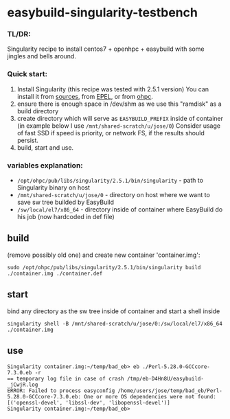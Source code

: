 # easybuild-singularity-testbench

### TL/DR:

Singularity recipe to install centos7 + openhpc + easybuild with some jingles and bells around.

### Quick start:

1) Install Singularity (this recipe was tested with 2.5.1 version) You can install it from [sources]( https://github.com/sylabs/singularity/releases), from [EPEL](https://fedoraproject.org/wiki/EPEL), or from [ohpc](https://openhpc.community/downloads/).
2) ensure there is enough space in /dev/shm as we use this "ramdisk" as a build directory
3) create directory which will serve as ```EASYBUILD_PREFIX``` inside of container (in example below I use ```/mnt/shared-scratch/u/jose/0```) Consider usage of fast SSD if speed is priority, or network FS, if the results should persist.
4) build, start and use.

### variables explanation:
* ```/opt/ohpc/pub/libs/singularity/2.5.1/bin/singularity``` - path to Singularity binary on host
* ```/mnt/shared-scratch/u/jose/0``` - directory on host where we want to save sw tree builded by EasyBuild
* ```/sw/local/el7/x86_64``` - directory inside of container where EasyBuild do his job (now hardcoded in def file)


## build

(remove possibly old one) and create new container 'container.img':

    sudo /opt/ohpc/pub/libs/singularity/2.5.1/bin/singularity build ./container.img ./container.def

## start

bind any directory as the sw tree inside of container and start a shell inside

    singularity shell -B /mnt/shared-scratch/u/jose/0:/sw/local/el7/x86_64 ./container.img

## use

 
    Singularity container.img:~/temp/bad_eb> eb ./Perl-5.28.0-GCCcore-7.3.0.eb -r
    == temporary log file in case of crash /tmp/eb-D4Hn8U/easybuild-_jCwjR.log
    ERROR: Failed to process easyconfig /home/users/jose/temp/bad_eb/Perl-5.28.0-GCCcore-7.3.0.eb: One or more OS dependencies were not found: [('openssl-devel', 'libssl-dev', 'libopenssl-devel')]
    Singularity container.img:~/temp/bad_eb>

